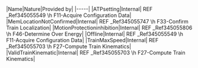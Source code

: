 ﻿

|Name|Nature|Provided by|
|-----|
|ATPsetting|Internal| REF _Ref345055549 \h F11-Acquire Configuration Data|
|MemLocationNotConfirmed|Internal| REF _Ref345055747 \h F33-Confirm Train Localization|
|MotionProtectioninhibition|Internal| REF _Ref345055806 \h F46-Determine Over Energy|
|Offline|Internal| REF _Ref345055549 \h F11-Acquire Configuration Data|
|TrainMaxSpeed|Internal| REF _Ref345055703 \h F27-Compute Train Kinematics|
|ValidTrainKinematic|Internal| REF _Ref345055703 \h F27-Compute Train Kinematics|

